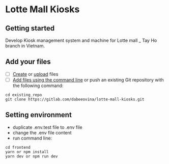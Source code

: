 # Lotte Mall Kiosks 
## Getting started

Develop Kiosk management system and machine for Lotte mall _ Tay Ho branch in Vietnam.

## Add your files

- [ ] [Create](https://docs.gitlab.com/ee/user/project/repository/web_editor.html#create-a-file) or [upload](https://docs.gitlab.com/ee/user/project/repository/web_editor.html#upload-a-file) files
- [ ] [Add files using the command line](https://docs.gitlab.com/ee/gitlab-basics/add-file.html#add-a-file-using-the-command-line) or push an existing Git repository with the following command:

```
cd existing_repo
git clone https://gitlab.com/dabeeovina/lotte-mall-kiosks.git
```

## Setting environment
- duplicate .env.test file to .env file
- change the .env file content
- run command line:
```
cd frontend
yarn or npm install
yarn dev or npm run dev
```

